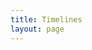 ```yaml
---
title: Timelines
layout: page
---
```


<CollectionIndex title="Timelines" lead="These are timelines and tables for my deep dive articles" collection="timelines" />
